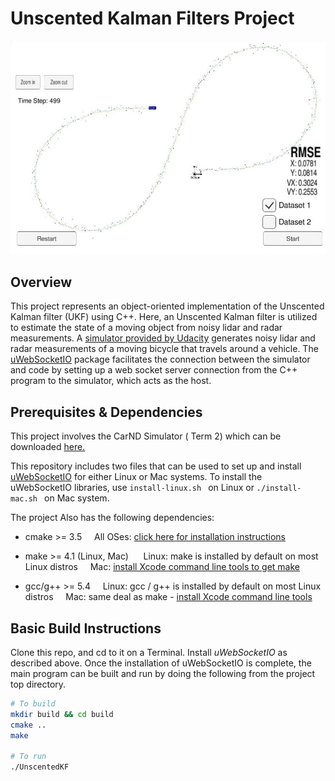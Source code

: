 # Unscented Kalman Filters Project

![](./imgs/sim.jpg) 


## Overview
This project represents an object-oriented implementation of the Unscented Kalman filter (UKF)  using C++. Here, an Unscented Kalman filter is utilized to estimate the state of a moving object from noisy lidar and radar measurements. A [simulator provided by Udacity](https://github.com/udacity/self-driving-car-sim/releases) generates noisy lidar and radar measurements of a moving bicycle that travels around a vehicle. The  [uWebSocketIO](https://github.com/uWebSockets/uWebSockets)  package facilitates the connection between the simulator and code by setting up a web socket server connection from the C++ program to the simulator, which acts as the host. 




## Prerequisites & Dependencies

This project involves the CarND Simulator ( Term 2) which can be downloaded [here.](https://github.com/udacity/self-driving-car-sim/releases)

This repository includes two files that can be used to set up and install [uWebSocketIO](https://github.com/uWebSockets/uWebSockets) for either Linux or Mac systems.  To install the uWebSocketIO libraries, use `install-linux.sh ` on Linux or `./install-mac.sh ` on Mac system.

The project Also has the following dependencies:

  * cmake >= 3.5
&nbsp;&nbsp;&nbsp;&nbsp;All OSes: [click here for installation instructions](https://cmake.org/install/)<br/>

  * make >= 4.1 (Linux, Mac)
  &nbsp;&nbsp;&nbsp;&nbsp; Linux: make is installed by default on most Linux distros
  &nbsp;&nbsp;&nbsp;&nbsp;Mac: [install Xcode command line tools to get make](https://developer.apple.com/xcode/features/)<br/>
  
  * gcc/g++ >= 5.4
   &nbsp;&nbsp;&nbsp;&nbsp;Linux: gcc / g++ is installed by default on most Linux distros
  &nbsp;&nbsp;&nbsp;&nbsp;Mac: same deal as make - [install Xcode command line tools](https://developer.apple.com/xcode/features/)

## Basic Build Instructions

Clone this repo, and cd to it on a Terminal. Install *uWebSocketIO* as described above. Once the installation of uWebSocketIO is complete, the main program can be built and run by doing the following from the project top directory.
```sh
# To build
mkdir build && cd build
cmake ..
make

# To run
./UnscentedKF
```




